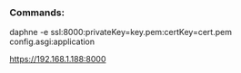### Commands:

daphne -e ssl:8000:privateKey=key.pem:certKey=cert.pem config.asgi:application

https://192.168.1.188:8000
